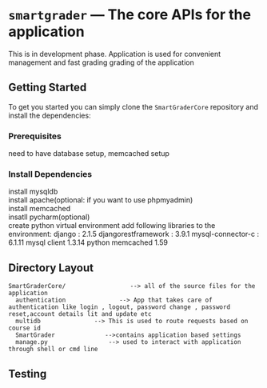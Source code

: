 # `smartgrader` — The core APIs for the application

This is in development phase. Application is used for convenient management and fast grading 
grading of the application

## Getting Started

To get you started you can simply clone the `SmartGraderCore` repository and install the dependencies:

### Prerequisites

need to have database setup, memcached setup


### Install Dependencies

install mysqldb\
install apache(optional: if you want to use phpmyadmin)\
install memcached\
insatll pycharm(optional)\
create python virtual environment add following libraries to the environment:
django : 2.1.5
djangorestframework : 3.9.1
mysql-connector-c : 6.1.11
mysql client 1.3.14
python memcached 1.59


## Directory Layout

```
SmartGraderCore/                  --> all of the source files for the application
  authentication               --> App that takes care of authentication like login , logout, password change , password reset,account details lit and update etc
  multidb               --> This is used to route requests based on course id
  SmartGrader              -->contains application based settings
  manage.py                 --> used to interact with application through shell or cmd line
```


## Testing
